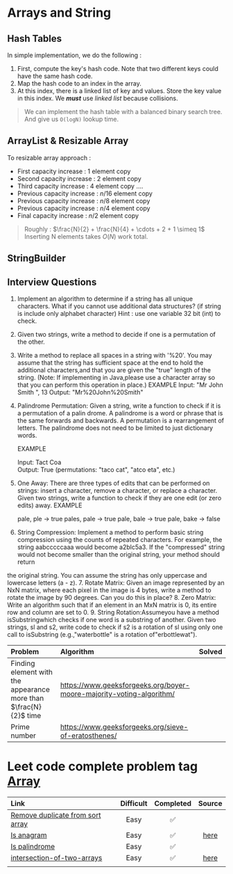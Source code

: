 # Arrays and String
## Hash Tables 
In simple implementation, we do the following :
1. First, compute the key's hash code. Note that two different keys could have the same hash code.
2. Map the hash code to an index in the array.
3. At this index, there is a linked list of key and values. Store the key value in this index. We _**must**_ use _linked list_ because collisions.
> We can implement the hash table with a balanced binary search tree. And give us `O(logN)` lookup time.
## ArrayList & Resizable Array
To resizable array approach :
- First capacity increase : 1 element copy
- Second capacity increase : 2 element copy
- Third capacity increase : 4 element copy
....
- Previous capacity increase : $n/16$ element copy
- Previous capacity increase : $n/8$ element copy
- Previous capacity increase : $n/4$ element copy
- Final capacity increase : $n/2$ element copy
> Roughly : $\frac{N}{2} + \frac{N}{4} + \cdots + 2 + 1 \simeq 1$
> Inserting N elements takes $O(N)$ work total.
## StringBuilder

## Interview Questions 
1. Implement an algorithm to determine if a string has all unique characters. What if you cannot use additional data structures? (if string is include only alphabet character)
Hint : use one variable 32 bit (int) to check.
2. Given two strings, write a method to decide if one is a permutation of the other.
3. Write a method to replace all spaces in a string with '%20'. You may assume that the string has sufficient space at the end to hold the additional characters,and that you are given the "true" length of the string. (Note: If implementing in Java,please use a character array so that you can perform this operation in place.)
	EXAMPLE
	Input: "Mr John Smith ", 13
	 Output: "Mr%20John%20Smith" 
4. Palindrome Permutation: Given a string, write a function to check if it is a permutation of a palin­ drome. A palindrome is a word or phrase that is the same forwards and backwards. A permutation is a rearrangement of letters. The palindrome does not need to be limited to just dictionary words.

	EXAMPLE

	Input: Tact Coa  
	Output: True (permutations: "taco cat", "atco eta", etc.)
5. One Away: There are three types of edits that can be performed on strings: insert a character, remove a character, or replace a character. Given two strings, write a function to check if they are one edit (or zero edits) away.
	EXAMPLE

	pale, ple -> true pales, pale -> true pale, bale -> true 		pale, bake -> false
6. String Compression: Implement a method to perform basic string compression using the counts of repeated characters. For example, the string aabcccccaaa would become a2blc5a3. If the "compressed" string would not become smaller than the original string, your method should return

the original string. You can assume the string has only uppercase and lowercase letters (a - z).
7. Rotate Matrix: Given an image represented by an NxN matrix, where each pixel in the image is 4 bytes, write a method to rotate the image by 90 degrees. Can you do this in place?
8. Zero Matrix: Write an algorithm such that if an element in an MxN matrix is 0, its entire row and column are set to 0.
9. String Rotation:Assumeyou have a method isSubstringwhich checks if one word is a substring of another. Given two strings, sl and s2, write code to check if s2 is a rotation of sl using only one call to isSubstring (e.g.,"waterbottle" is a rotation of"erbottlewat").


|Problem| Algorithm|Solved|
|:---|:---|:---| 
|Finding element with the appearance more than $\frac{N}{2}$ time|https://www.geeksforgeeks.org/boyer-moore-majority-voting-algorithm/||
|Prime number|https://www.geeksforgeeks.org/sieve-of-eratosthenes/||

# Leet code complete problem tag [Array](https://leetcode.com/problemset/all/?page=3&topicSlugs=array)

|Link|Difficult| Completed| Source|
|:---|:---:|:---:|:---:|
|[Remove duplicate from sort array](https://leetcode.com/problems/remove-duplicates-from-sorted-array/)|Easy|:white_check_mark:|
|[Is anagram](https://leetcode.com/problems/valid-anagram/submissions/)|Easy|:white_check_mark:|[here](https://github.com/tdnhduc/afflatus/blob/master/Book/CrackingTheIntervew/source_leetcode/String_IsAnagram_easy.py)|
|[Is palindrome](https://leetcode.com/problems/valid-palindrome/)|Easy|:white_check_mark:| |[here](https://github.com/tdnhduc/afflatus/blob/master/Book/CrackingTheIntervew/source_leetcode/2Pointers_isPalindrome_easy.py)|
|[intersection-of-two-arrays](https://leetcode.com/problems/intersection-of-two-arrays/)|Easy|:white_check_mark:|[here](https://github.com/tdnhduc/afflatus/commit/78b7acacd2fa3a35c1a9fc3c193e3c06635beb00)
|||
<!--stackedit_data:
eyJoaXN0b3J5IjpbMTA3MjIxMzE3LDE2MTUzNTExMDksODczMz
E4NzIzLC0yODMwNjA3NzQsMTg4NTgyOTc3NiwtNDczNjg1NTAw
LDU1MTQ4OTA2NywtNjIzNzE4NzU1LDEzMjg1NzIyOTEsMTQxOT
IxNTkzMiw1MDUxNzY0MiwtMTUxOTk1NzAwOCwtMjYyNjY3NzQ0
LC0xMzA0Mjk4OTczLC0xOTIxNTg1NTMsLTMyODA4NDM1OV19
-->